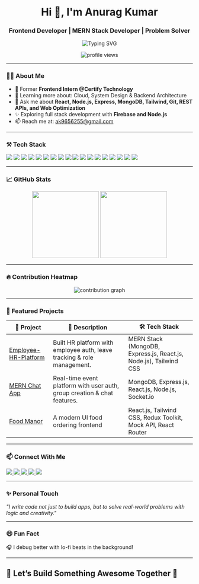 <h1 align="center">Hi 👋, I'm Anurag Kumar</h1>
<h3 align="center">Frontend Developer | MERN Stack Developer | Problem Solver</h3>

<p align="center">
  <img src="https://readme-typing-svg.demolab.com?font=Fira+Code&weight=500&pause=1000&color=00FFEF&width=435&lines=Turning+Ideas+into+Code...;Frontend+Developer+%7C+React+%7C+JS+%7C+Tailwind;Open+Source+%7C+Intern+%7C+Tech+Explorer" alt="Typing SVG" />
</p>

<p align="center">
  <img src="https://komarev.com/ghpvc/?username=Algoraver22&label=Profile%20views&color=0e75b6&style=flat" alt="profile views" />
</p>

---

### 🧑‍💻 About Me
- 🌱 Former **Frontend Intern @Certify Technology**
- 🌱 Learning more about: Cloud, System Design & Backend Architecture
- 💬 Ask me about **React, Node.js, Express, MongoDB, Tailwind, Git, REST APIs, and Web Optimization**
- ✨ Exploring full stack development with **Firebase and Node.js**
- 📫 Reach me at: ak9656255@gmail.com

---

### ⚒️ Tech Stack
<p align="left">
  <img src="https://img.shields.io/badge/HTML5-E34F26?style=flat&logo=html5&logoColor=white" />
  <img src="https://img.shields.io/badge/CSS3-1572B6?style=flat&logo=css3&logoColor=white" />
  <img src="https://img.shields.io/badge/JavaScript-F7DF1E?style=flat&logo=javascript&logoColor=black" />
  <img src="https://img.shields.io/badge/React-20232A?style=flat&logo=react&logoColor=61DAFB" />
  <img src="https://img.shields.io/badge/TailwindCSS-38B2AC?style=flat&logo=tailwind-css&logoColor=white" />
  <img src="https://img.shields.io/badge/Redux-593D88?style=flat&logo=redux&logoColor=white" />
  <img src="https://img.shields.io/badge/Node.js-339933?style=flat&logo=node.js&logoColor=white" />
  <img src="https://img.shields.io/badge/Express.js-000000?style=flat&logo=express&logoColor=white" />
  <img src="https://img.shields.io/badge/MongoDB-47A248?style=flat&logo=mongodb&logoColor=white" />
  <img src="https://img.shields.io/badge/MySQL-00758F?style=flat&logo=mysql&logoColor=white" />
  <img src="https://img.shields.io/badge/Git-F05032?style=flat&logo=git&logoColor=white" />
  <img src="https://img.shields.io/badge/GitHub-181717?style=flat&logo=github&logoColor=white" />
  <img src="https://img.shields.io/badge/Netlify-00C7B7?style=flat&logo=netlify&logoColor=white" />
  <img src="https://img.shields.io/badge/Firebase-FFCA28?style=flat&logo=firebase&logoColor=black" />
  <img src="https://img.shields.io/badge/VS Code-007ACC?style=flat&logo=visual-studio-code&logoColor=white" />
  <img src="https://img.shields.io/badge/C++-00599C?style=flat&logo=c%2B%2B&logoColor=white" />
  <img src="https://img.shields.io/badge/Python-3776AB?style=flat&logo=python&logoColor=white" />
  <img src="https://img.shields.io/badge/SQL-4479A1?style=flat&logo=postgresql&logoColor=white" />
</p>

---

### 📈 GitHub Stats
<p align="center">
  <img src="https://github-readme-stats.vercel.app/api?username=Algoraver22&show_icons=true&theme=radical" height="180px" />
  <img src="https://github-readme-streak-stats.herokuapp.com?user=Algoraver22&theme=radical&date_format=M%20j%5B%2C%20Y%5D" height="180px" />
</p>

---

### 🔥 Contribution Heatmap
<p align="center">
  <img src="https://github-readme-activity-graph.vercel.app/graph?username=Algoraver22&theme=dracula" alt="contribution graph"/>
</p>

---

### 🚀 Featured Projects

| 🧩 Project | 📝 Description | 🛠️ Tech Stack |
|-----------|----------------|---------------|
| [Employee-HR-Platform](https://github.com/Algoraver22/employee-hr-platform) | Built HR platform with employee auth, leave tracking & role management. | MERN Stack (MongoDB, Express.js, React.js, Node.js), Tailwind CSS |
| [MERN Chat App](https://github.com/Algoraver22/meetup-lite) | Real-time event platform with user auth, group creation & chat features. | MongoDB, Express.js, React.js, Node.js, Socket.io |
| [Food Manor](https://github.com/Algoraver22/Food_Manor) | A modern UI food ordering frontend | React.js, Tailwind CSS, Redux Toolkit, Mock API, React Router |

---

### 📫 Connect With Me
<p align="left">
  <a href="https://www.linkedin.com/in/anurag-kumar-8b5a43259/" target="_blank">
    <img src="https://img.shields.io/badge/LinkedIn-0A66C2?style=flat&logo=linkedin&logoColor=white"/>
  </a>
  <a href="https://github.com/Algoraver22" target="_blank">
    <img src="https://img.shields.io/badge/GitHub-181717?style=flat&logo=github&logoColor=white"/>
  </a>
  <a href="https://leetcode.com/u/ANURAG-SHIKHAR_4956/" target="_blank">
    <img src="https://img.shields.io/badge/LeetCode-FFA116?style=flat&logo=LeetCode&logoColor=black"/>
  </a>
  <a href="https://www.geeksforgeeks.org/user/adikumag8b5/" target="_blank">
    <img src="https://img.shields.io/badge/GFG-2F8D46?style=flat&logo=geeksforgeeks&logoColor=white"/>
  </a>
  <a href="mailto:ak9656255@gmail.com" target="_blank">
    <img src="https://img.shields.io/badge/Gmail-D14836?style=flat&logo=gmail&logoColor=white"/>
  </a>
</p>

---

### ✨ Personal Touch
*"I write code not just to build apps, but to solve real-world problems with logic and creativity."*

---

### 😄 Fun Fact
🎧 I debug better with lo-fi beats in the background!

---

## 📌 Let’s Build Something Awesome Together 🚀
